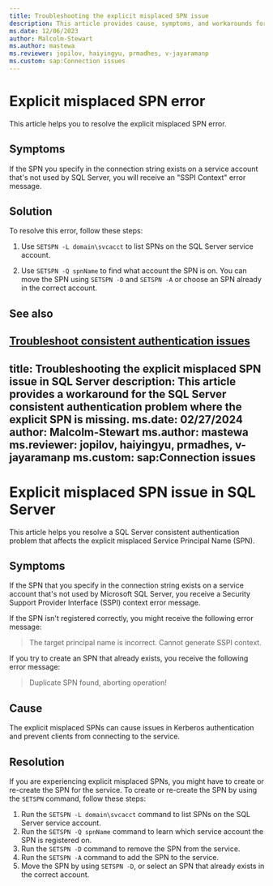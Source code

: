 ```yaml
---
title: Troubleshooting the explicit misplaced SPN issue 
description: This article provides cause, symptoms, and workarounds for troubleshooting the explicit SPN is missing issue.
ms.date: 12/06/2023
author: Malcolm-Stewart
ms.author: mastewa
ms.reviewer: jopilov, haiyingyu, prmadhes, v-jayaramanp
ms.custom: sap:Connection issues
---
```


# Explicit misplaced SPN error

This article helps you to resolve the explicit misplaced SPN error.

## Symptoms

If the SPN you specify in the connection string exists on a service account that's not used by SQL Server, you will receive an "SSPI Context" error message.

## Solution

To resolve this error, follow these steps:

1. Use `SETSPN -L domain\svcacct` to list SPNs on the SQL Server service account.

1. Use `SETSPN -Q spnName` to find what account the SPN is on. You can move the SPN using `SETSPN -D` and `SETSPN -A` or choose an SPN already in the correct account.

## See also

[Troubleshoot consistent authentication issues](consistent-authentication-connectivity-issues.md)
---
title: Troubleshooting the explicit misplaced SPN issue in SQL Server
description: This article provides a workaround for the SQL Server consistent authentication problem where the explicit SPN is missing.
ms.date: 02/27/2024
author: Malcolm-Stewart
ms.author: mastewa
ms.reviewer: jopilov, haiyingyu, prmadhes, v-jayaramanp
ms.custom: sap:Connection issues
---

# Explicit misplaced SPN issue in SQL Server

This article helps you resolve a SQL Server consistent authentication problem that affects the explicit misplaced Service Principal Name (SPN).

## Symptoms

If the SPN that you specify in the connection string exists on a service account that's not used by Microsoft SQL Server, you receive a Security Support Provider Interface (SSPI) context error message.

If the SPN isn't registered correctly, you might receive the following error message:

> The target principal name is incorrect. Cannot generate SSPI context.

If you try to create an SPN that already exists, you receive the following error message:

> Duplicate SPN found, aborting operation!

## Cause

The explicit misplaced SPNs can cause issues in Kerberos authentication and prevent clients from connecting to the service.

## Resolution

If you are experiencing explicit misplaced SPNs, you might have to create or re-create the SPN for the service. To create or re-create the SPN by using the `SETSPN` command, follow these steps:

1. Run the `SETSPN -L domain\svcacct` command to list SPNs on the SQL Server service account.
1. Run the `SETSPN -Q spnName` command to learn which service account the SPN is registered on.
1. Run the `SETSPN -D` command to remove the SPN from the service.
1. Run the `SETSPN -A` command to add the SPN to the service.
1. Move the SPN by using `SETSPN -D`, or select an SPN that already exists in the correct account.
